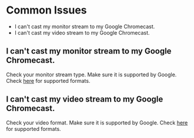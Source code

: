 ---
---

# Common Issues

* I can't cast my monitor stream to my Google Chromecast.
* I can't cast my video stream to my Google Chromecast.

## I can't cast my monitor stream to my Google Chromecast.

Check your monitor stream type. Make sure it is supported by Google. Check [here](https://developers.google.com/cast/docs/media) for supported formats.

## I can't cast my video stream to my Google Chromecast.

Check your video format. Make sure it is supported by Google. Check [here](https://developers.google.com/cast/docs/media) for
 supported formats.
